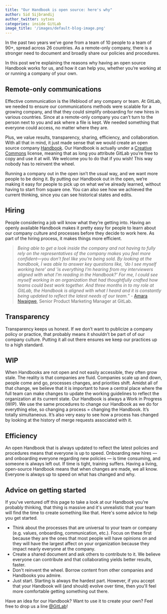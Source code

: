 ```yaml
---
title: "Our Handbook is open source: here's why"
author: Sid Sijbrandij
author_twitter: sytses
categories: inside GitLab
image_title: '/images/default-blog-image.png' 
---
```


In the past two years we’ve gone from a team of 10 people to a team of 90+, spread across 
26 countries. As a remote-only company, there is a stronger need to document and broadly share 
our policies and procedures.

In this post we’re explaining the reasons why having an open source Handbook
works for us, and how it can help you, whether you’re working at or running a company of
your own.

<!-- more -->

## Remote-only communications 

Effective communication is the lifeblood of any company or team. At GitLab, 
we needed to ensure our communications methods were scalable for a growing company, and that 
they could simplify onboarding for new hires in various countries. Since at a remote-only
company you can’t turn to the person next to you and ask where a file is kept. We needed
something that everyone could access, no matter where they are.

Plus, we value results, transparency, sharing, efficiency, and collaboration.
With all that in mind, it just made sense that we would create an open source
company [Handbook]. Our Handbook is actually under a [Creative Commons][cc-by] license,
meaning that as long you attribute GitLab you’re free to copy and use it at will. 
We welcome you to do that if you wish!
This way nobody has to reinvent the wheel.

Running a company out in the open isn’t the usual way,
and we want more people to be doing it. By putting our
Handbook out in the open, we’re making it easy for people to pick up on what
we’ve already learned, without having to start from square one. You can also
see how we achieved the current thinking, since you can see historical states and edits.

## Hiring

People considering a job will know what they’re getting into. Having an openly
available Handbook makes it pretty easy for people to learn about our company
culture and processes before they decide to work here. As part of the hiring
process, it makes things more efficient. 

> _Being able to get a look inside the company and not having to fully rely on the
representatives of the company makes you feel more confident—you don’t feel like
you’re being sold. By looking at the handbook, I was able to answer key questions like, 'do I see myself 
working here' and 'is everything I’m hearing from my interviewers aligned with what I’m reading in the Handbook?'
For me, I could see myself working in an organization that had thoughtfully crafted how teams could best work together. 
And three months in to my role at GitLab, the Handbook is aligned with what I heard and it is constantly being 
updated to reflect the latest needs of our team.”_ - [Amara Nwaigwe], Senior Product Marketing Manager at GitLab.

## Transparency

Transparency keeps us honest. If we don’t want to publicize a company policy or practice,
that probably means it shouldn’t be part of of our company culture. Putting it all out
there ensures we keep our practices up to a high standard.

## WIP

When Handbooks are not open and not easily accessible, they often grow stale. The reality is that companies are fluid. 
Companies scale up and down, people come and go, processes changes, and priorities shift. Amidst all of that change, 
we believe that it is important to have a central place where the full team can make changes to update the 
working guidelines to reflect the organization at its current state. Our Handbook is 
always a Work in Progress (WIP). We use the same procedures to change our Handbook as we do for
everything else, so changing a process = changing the Handbook. It’s totally simultaneous.
It’s also very easy to see how a process has changed by looking at the history of
merge requests associated with it.

## Efficiency

An open Handbook that is always updated to reflect the latest policies and procedures means that 
everyone is up to speed. Onboarding new hires — and onboarding everyone regarding new
policies — is time consuming, and someone is always left out. If time is tight, training
suffers. Having a living, open-source Handbook means that when changes are made, we all know.
Everyone is always up to speed on what has changed and why.

## Advice on getting started

If you've ventured off this page to take a look at our Handbook you're probably thinking, 
that thing is massive and it's unrealistic that your team will find the time to create something like that. 
Here's some advice to help you get started. 

* Think about the processes that are universal to your team or company (e.g. values, onboarding, communication, etc.). Focus on these first because they are the ones that most people will have opinions on and they will have the largest affect on your organization because they impact nearly everyone at the company.
* Create a shared document and ask others to contribute to it. We believe everyone can contribute and that collaborating yields better results, faster. 
* Don't reinvent the wheel. Borrow content from other companies and Handbooks you admire. 
* Just start. Starting is always the hardest part. However, if you accept that your Handbook will (and should) evolve over time, then you'll feel more comfortable getting something out there. 

Have an idea for our Handbook? Want to use it to create your own? Feel free to drop us a line [@GitLab]!

<!-- Identifiers, in alphabetical order -->

[Amara Nwaigwe]: https://twitter.com/its_amaracle
[@GitLab]: https://twitter.com/gitlab
[cc-by]: https://creativecommons.org/licenses/by-sa/4.0/
[Handbook]: /Handbook/
